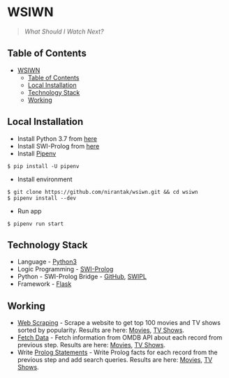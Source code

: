 # WSIWN

> *What Should I Watch Next?*

## Table of Contents

- [WSIWN](#wsiwn)
    - [Table of Contents](#table-of-contents)
    - [Local Installation](#local-installation)
    - [Technology Stack](#technology-stack)
    - [Working](#working)

## Local Installation

- Install Python 3.7 from [here](https://www.python.org/downloads/release/python-370/)
- Install SWI-Prolog from [here](http://www.swi-prolog.org/Download.html)
- Install [Pipenv](https://pipenv.readthedocs.io/en/latest/)

```shell
$ pip install -U pipenv
```

- Install environment

```shell
$ git clone https://github.com/nirantak/wsiwn.git && cd wsiwn
$ pipenv install --dev
```

- Run app

```shell
$ pipenv run start
```

## Technology Stack

- Language - [Python3](https://www.python.org)
- Logic Programming - [SWI-Prolog](http://www.swi-prolog.org)
- Python - SWI-Prolog Bridge - [GitHub](https://github.com/yuce/pyswip), [SWIPL](http://www.swi-prolog.org/contrib/)
- Framework - [Flask](https://palletsprojects.com/p/flask/)

## Working

- [Web Scraping](https://github.com/nirantak/wsiwn/blob/master/scripts/scraper.py) - Scrape a website to get top 100 movies and TV shows sorted by popularity. Results are here: [Movies](https://github.com/nirantak/wsiwn/blob/master/data/movies_list.txt), [TV Shows](https://github.com/nirantak/wsiwn/blob/master/data/tv_list.txt).
- [Fetch Data](https://github.com/nirantak/wsiwn/blob/master/scripts/seed_data.py) - Fetch information from OMDB API about each record from previous step. Results are here: [Movies](https://github.com/nirantak/wsiwn/blob/master/data/movies.json), [TV Shows](https://github.com/nirantak/wsiwn/blob/master/data/tv.json).
- Write [Prolog Statements](https://github.com/nirantak/wsiwn/blob/master/scripts/seed_data.py#L47) - Write Prolog facts for each record from the previous step and add search queries. Results are here: [Movies](https://github.com/nirantak/wsiwn/blob/master/prolog/movies.pl), [TV Shows](https://github.com/nirantak/wsiwn/blob/master/prolog/tv.pl).
